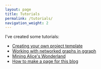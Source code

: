 ```yaml
---
layout: page
title: Tutorials
permalink: /tutorials/
navigation_weight: 2
---
```


I've created some tutorials:

* [Creating your own project template](/project-template/)
* [Working with networked graphs in ggraph](/network-graphs-ggraph/)
* [Mining Alice's Wonderland](/mining-alices-wonderland/)
* [How to make a page for this blog](/relative-url/)
